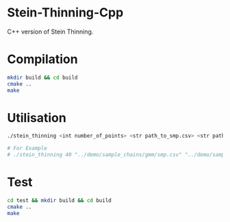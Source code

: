 # Stein-Thinning-Cpp

C++ version of Stein Thinning.

# Compilation

```bash
mkdir build && cd build
cmake ..
make
```

# Utilisation

```bash
./stein_thinning <int number_of_points> <str path_to_smp.csv> <str path_to_scr.csv>

# For Example
# ./stein_thinning 40 "../demo/sample_chains/gmm/smp.csv" "../demo/sample_chains/gmm/scr.csv"
```

# Test

```bash
cd test && mkdir build && cd build
cmake ..
make
```

